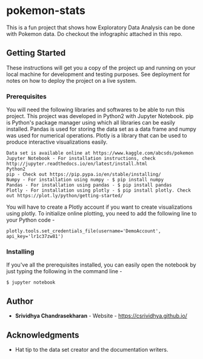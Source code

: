 # pokemon-stats

This is a fun project that shows how Exploratory Data Analysis can be done with Pokemon data. Do checkout the infographic attached in this repo.

## Getting Started

These instructions will get you a copy of the project up and running on your local machine for development and testing purposes. See deployment for notes on how to deploy the project on a live system.

### Prerequisites

You will need the following libraries and softwares to be able to run this project. This project was developed in Python2 with
Jupyter Notebook. pip is Python's package manager using which all libraries can be easily installed. Pandas is used for storing
the data set as a data frame and numpy was used for numerical operations. Plotly is a library that can be used to produce interactive
visualizations easily. 

```
Data set is available online at https://www.kaggle.com/abcsds/pokemon
Jupyter Notebook - For installation instructions, check http://jupyter.readthedocs.io/en/latest/install.html
Python2
pip - Check out https://pip.pypa.io/en/stable/installing/
Numpy - For installation using numpy - $ pip install numpy
Pandas - For installation using pandas - $ pip install pandas
Plotly - For installation using plotly - $ pip install plotly. Check out https://plot.ly/python/getting-started/
```

You will have to create a Plotly account if you want to create visualizations using plotly. To initialize online plotting, you need to add the following line to your Python code -
```
plotly.tools.set_credentials_file(username='DemoAccount', api_key='lr1c37zw81')
```

### Installing
If you've all the prerequisites installed, you can easily open the notebook by just typing the following in the command line -
```
$ jupyter notebook
```

## Author

* **Srividhya Chandrasekharan** - Website - https://csrividhya.github.io/

## Acknowledgments

* Hat tip to the data set creator and the documentation writers.


